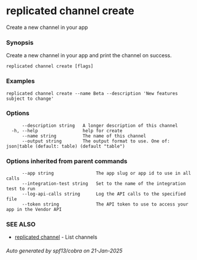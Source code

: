 # replicated channel create

Create a new channel in your app

### Synopsis

Create a new channel in your app and print the channel on success.

```
replicated channel create [flags]
```

### Examples

```
replicated channel create --name Beta --description 'New features subject to change'
```

### Options

```
      --description string   A longer description of this channel
  -h, --help                 help for create
      --name string          The name of this channel
      --output string        The output format to use. One of: json|table (default: table) (default "table")
```

### Options inherited from parent commands

```
      --app string                The app slug or app id to use in all calls
      --integration-test string   Set to the name of the integration test to run
      --log-api-calls string      Log the API calls to the specified file
      --token string              The API token to use to access your app in the Vendor API
```

### SEE ALSO

* [replicated channel](replicated_channel.md)	 - List channels

###### Auto generated by spf13/cobra on 21-Jan-2025
